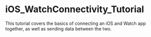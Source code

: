 # iOS_WatchConnectivity_Tutorial
This tutorial covers the basics of connecting an iOS and Watch app together, as well as sending data between the two.
